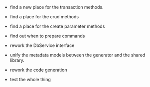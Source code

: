 

* find a new place for the transaction methods.
* find a place for the crud methods
* find a place for the create parameter methods

* find out when to prepare commands

* rework the DbService interface

* unify the metadata models between the generator and the shared library.

* rework the code generation

* test the whole thing
